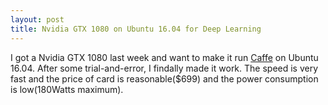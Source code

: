 ```yaml
---
layout: post
title: Nvidia GTX 1080 on Ubuntu 16.04 for Deep Learning
---
```


I got a Nvidia GTX 1080 last week and want to make it run [Caffe](http://caffe.berkeleyvision.org/) on Ubuntu 16.04. After some trial-and-error, I findally made it work. The speed is very fast and the price of card is reasonable($699) and the power consumption is low(180Watts maximum).

